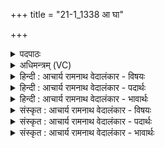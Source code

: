 +++
title = "21-1_1338 आ घा"

+++
<details><summary>पदपाठः</summary>

आ꣢। घ꣣। ये꣢। अ꣣ग्नि꣢म्। इ꣣न्ध꣡ते꣢। स्तृ꣣ण꣡न्ति꣢। ब꣣र्हिः꣢। अ꣣नुष꣢क्। अ꣣नु। स꣢क्। ये꣡षा꣢꣯म्। इ꣡न्द्रः꣢꣯। यु꣡वा꣢꣯। स꣡खा꣢꣯। १३३८।
</details>

<details><summary>अधिमन्त्रम् (VC)</summary>

- इन्द्रः
- त्रिशोकः काण्वः
- गायत्री
- षड्जः
</details>

<details><summary>हिन्दी : आचार्य रामनाथ वेदालंकार - विषयः</summary>

प्रथम ऋचा पूर्वार्चिक में १३३ क्रमाङ्क पर अध्यात्म पक्ष में व्याख्यात हो चुकी है। यहाँ अध्यात्म विषय और राष्ट्र का विषय वर्णित करते हैं।
</details>

<details><summary>हिन्दी : आचार्य रामनाथ वेदालंकार - पदार्थः</summary>

पदार्थान्वय -  (येषाम्) जिन उपासकों का वा प्रजाजनों का (युवा) युवक (इन्द्रः) वीर परमेश्वर वा वीर राजा (सखा) सहायक हो जाता है और (ये घ) जो (अग्निम्) ईश्वर-भक्ति वा राष्ट्र-भक्ति की अग्नि को (आ इन्धते) अपने अन्तःकरण में प्रदीप्त कर लेते हैं,वे (आनुषक्) निरन्तर (बर्हिः) ब्रह्मयज्ञ वा राष्ट्रयज्ञ को (स्तृणन्ति) फैलाते हैं ॥१॥
</details>

<details><summary>हिन्दी : आचार्य रामनाथ वेदालंकार - भावार्थः</summary>

भावार्थ -  मनुष्यों को चाहिए कि परमेश्वर को ही उपास्यरूप में वरण करें। प्रजाजनों को चाहिए कि युवा तथा राष्ट्र की रक्षा में समर्थ मनुष्य को ही राजा रूप में स्वीकार करें और स्वयं राष्ट्रभक्त हों ॥१॥
</details>

<details><summary>संस्कृत : आचार्य रामनाथ वेदालंकार - विषयः</summary>

तत्र प्रथमा ऋक् पूर्वार्चिके १३३ क्रमाङ्केऽध्यात्मपक्षे व्याख्याता। अत्राध्यात्मविषयो राष्ट्रविषयश्च वर्ण्यते।
</details>

<details><summary>संस्कृत : आचार्य रामनाथ वेदालंकार - पदार्थः</summary>

पदार्थान्वय -  (येषाम्) उपासकानां प्रजाजनानां वा (युवा) तरुणः (इन्द्रः) वीरः परमेश्वरो वीरो नृपतिर्वा (सखा) सहायको जायते, (ये घ) ये च (अग्निम्) ईश्वरभक्तेः राष्ट्रभक्तेर्वा अग्निम् (आ इन्धते) स्वान्तःकरणे प्रदीपयन्ति,ते (आनुषक्) निरन्तरम् (बर्हिः) ब्रह्मयज्ञं राष्ट्रयज्ञं वा (स्तृणन्ति) विस्तारयन्ति ॥१॥
</details>

<details><summary>संस्कृत : आचार्य रामनाथ वेदालंकार - भावार्थः</summary>

भावार्थ -  मनुष्यैः परमेश्वर एवोपास्यत्वेन वरणीयः। प्रजाजनैश्च तरुणो राष्ट्ररक्षणक्षम एव जनो नृपतित्वेन स्वीकार्यः,स्वयं च राष्ट्रभक्तैर्भाव्यम् ॥१॥
</details>